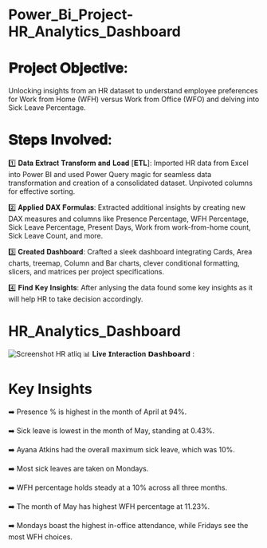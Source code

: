 # Power_Bi_Project-HR_Analytics_Dashboard
# 𝐏𝐫𝐨𝐣𝐞𝐜𝐭 𝐎𝐛𝐣𝐞𝐜𝐭𝐢𝐯𝐞:
Unlocking insights from an HR dataset to understand employee preferences for Work from Home (WFH) versus Work from Office (WFO) and delving into Sick Leave Percentage.

# 𝐒𝐭𝐞𝐩𝐬 𝐈𝐧𝐯𝐨𝐥𝐯𝐞𝐝:

1️⃣ 𝐃𝐚𝐭𝐚 𝐄𝐱𝐭𝐫𝐚𝐜𝐭 𝐓𝐫𝐚𝐧𝐬𝐟𝐨𝐫𝐦 𝐚𝐧𝐝 𝐋𝐨𝐚𝐝 [𝐄𝐓𝐋]:
Imported HR data from Excel into Power BI and used Power Query magic for seamless data transformation and creation of a consolidated dataset. Unpivoted columns for effective sorting. 

2️⃣ 𝐀𝐩𝐩𝐥𝐢𝐞𝐝 𝐃𝐀𝐗 𝐅𝐨𝐫𝐦𝐮𝐥𝐚𝐬:
Extracted additional insights by creating new DAX measures and columns like Presence Percentage, WFH Percentage, Sick Leave Percentage, Present Days, Work from work-from-home count, Sick Leave Count, and more. 

3️⃣ 𝐂𝐫𝐞𝐚𝐭𝐞𝐝 𝐃𝐚𝐬𝐡𝐛𝐨𝐚𝐫𝐝:
Crafted a sleek dashboard integrating Cards, Area charts, treemap, Column and Bar charts, clever conditional formatting, slicers, and matrices per project specifications.

4️⃣ 𝐅𝐢𝐧𝐝 𝐊𝐞𝐲 𝐈𝐧𝐬𝐢𝐠𝐡𝐭𝐬: After anlysing the data found some key insights as it will help HR to take decision accordingly.

# HR_Analytics_Dashboard
![Screenshot HR atliq](https://github.com/Abhay-kumar-10/Power_Bi_Project---HR_Analytics_Dashboard/assets/174067313/04475b7e-0821-4e0a-af7e-b3f84218659b)
📊 𝐋𝐢𝐯𝐞 𝗜𝐧𝐭𝐞𝐫𝐚𝐜𝐭𝐢𝐨𝐧 𝗗𝗮𝘀𝗵𝗯𝗼𝗮𝗿𝗱 :

# Key Insights

➡️ Presence % is highest in the month of April at 94%.


➡️ Sick leave is lowest in the month of May, standing at 0.43%.


➡️ Ayana Atkins had the overall maximum sick leave, which was 10%.


➡️ Most sick leaves are taken on Mondays.


➡️ WFH percentage holds steady at a 10% across all three months.


➡️ The month of May has highest WFH percentage at 11.23%.


➡️ Mondays boast the highest in-office attendance, while Fridays see the most WFH choices.
